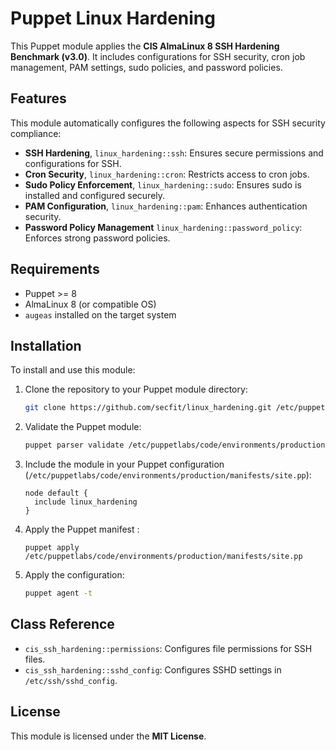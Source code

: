 # Puppet Linux Hardening

This Puppet module applies the **CIS AlmaLinux 8 SSH Hardening Benchmark (v3.0)**. It includes configurations for SSH security, cron job management, PAM settings, sudo policies, and password policies.

## Features

This module automatically configures the following aspects for SSH security compliance:

- **SSH Hardening**, `linux_hardening::ssh`: Ensures secure permissions and configurations for SSH.
- **Cron Security**, `linux_hardening::cron`: Restricts access to cron jobs.
- **Sudo Policy Enforcement**, `linux_hardening::sudo`: Ensures sudo is installed and configured securely.
- **PAM Configuration**, `linux_hardening::pam`: Enhances authentication security.
- **Password Policy Management** `linux_hardening::password_policy`: Enforces strong password policies.

## Requirements

- Puppet >= 8
- AlmaLinux 8 (or compatible OS)
- `augeas` installed on the target system

## Installation

To install and use this module:

1. Clone the repository to your Puppet module directory:
    ```bash
    git clone https://github.com/secfit/linux_hardening.git /etc/puppetlabs/code/environments/production/modules/linux_hardening
    ```

2. Validate the Puppet module:
    ```bash
    puppet parser validate /etc/puppetlabs/code/environments/production/modules/linux_hardening/manifests/init.pp
    ```

3. Include the module in your Puppet configuration (`/etc/puppetlabs/code/environments/production/manifests/site.pp`):
    ```puppet
    node default {
      include linux_hardening
    }
    ```
    
4. Apply the Puppet manifest :
    ```puppet
    puppet apply /etc/puppetlabs/code/environments/production/manifests/site.pp
    ```
    
5. Apply the configuration:
    ```bash
    puppet agent -t
    ```

## Class Reference

- `cis_ssh_hardening::permissions`: Configures file permissions for SSH files.
- `cis_ssh_hardening::sshd_config`: Configures SSHD settings in `/etc/ssh/sshd_config`.

## License

This module is licensed under the **MIT License**.
